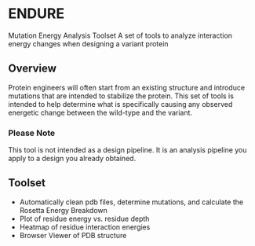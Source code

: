 # ENDURE

Mutation Energy Analysis Toolset
A set of tools to analyze interaction energy changes when designing a variant protein

## Overview
Protein engineers will often start from an existing structure and introduce mutations
that are intended to stabilize the protein. This set of tools is intended to help
determine what is specifically causing any observed energetic change between
the wild-type and the variant.

### Please Note
This tool is not intended as a design pipeline. It is an analysis pipeline you
apply to a design you already obtained.

## Toolset
* Automatically clean pdb files, determine mutations, and calculate the Rosetta Energy Breakdown
* Plot of residue energy vs. residue depth
* Heatmap of residue interaction energies
* Browser Viewer of PDB structure
